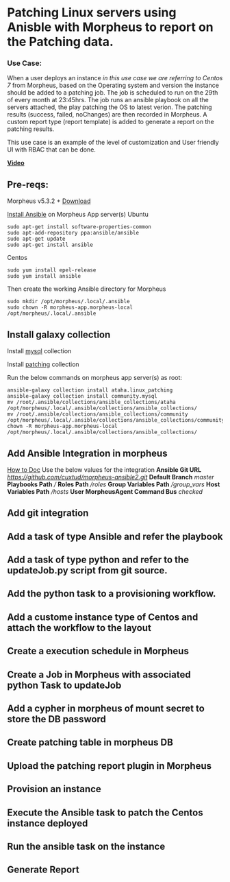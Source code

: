 # Patching Linux servers using Anisble with Morpheus to report on the Patching data.

### Use Case:
When a user deploys an instance *in this use case we are referring to Centos 7* from Morpheus, based on the Operating system and version the instance should be added to a patching job. The job is scheduled to run on the 29th of every month at 23:45hrs. The job runs an ansible playbook on all the servers attached, the play patching the OS to latest verion. The patching results (success, failed, noChanges) are then recorded in Morpheus. A custom report type (report template) is added to generate a report on the patching results.

This use case is an example of the level of customization and User friendly UI with RBAC that can be done.
 
**[Video](https://www.youtube.com/watch?v=iLDZZVEkkos)**

## Pre-reqs:
Morpheus v5.3.2 +
[Download](https://morpheushub.com/download)

[Install Ansible](https://docs.morpheusdata.com/en/latest/integration_guides/Automation/ansible.html#id1) on Morpheus App server(s)
Ubuntu
```
sudo apt-get install software-properties-common
sudo apt-add-repository ppa:ansible/ansible
sudo apt-get update
sudo apt-get install ansible
```
Centos
```
sudo yum install epel-release
sudo yum install ansible
```
Then create the working Ansible directory for Morpheus
```
sudo mkdir /opt/morpheus/.local/.ansible
sudo chown -R morpheus-app.morpheus-local /opt/morpheus/.local/.ansible
```
## Install galaxy collection 
Install [mysql](https://docs.ansible.com/ansible/latest/collections/community/mysql/mysql_query_module.html) collection

Install [patching](https://galaxy.ansible.com/ataha/linux_patching) collection

Run the below commands on morpheus app server(s) as root:
```
ansible-galaxy collection install ataha.linux_patching
ansible-galaxy collection install community.mysql
mv /root/.ansible/collections/ansible_collections/ataha /opt/morpheus/.local/.ansible/collections/ansible_collections/
mv /root/.ansible/collections/ansible_collections/community /opt/morpheus/.local/.ansible/collections/ansible_collections/community/
chown -R morpheus-app.morpheus-local /opt/morpheus/.local/.ansible/collections/ansible_collections/
```

## Add Ansible Integration in morpheus
[How to Doc](https://docs.morpheusdata.com/en/latest/integration_guides/Automation/ansible.html#add-ansible-integration)
Use the below values for the integration
**Ansible Git URL** *https://github.com/cuxtud/morpheus-ansible2.git*
**Default Branch** *master*
**Playbooks Path** */*
**Roles Path** */roles*
**Group Variables Path** */group_vars*
**Host Variables Path** */hosts*
**User MorpheusAgent Command Bus** *checked*

## Add git integration 

## Add a task of type Ansible and refer the playbook

## Add a task of type python and refer to the updateJob.py script from git source. 

## Add the python task to a provisioning workflow.

## Add a custome instance type of Centos and attach the workflow to the layout

## Create a execution schedule in Morpheus 

## Create a Job in Morpheus with associated python Task to updateJob

## Add a cypher in morpheus of mount secret to store the DB password

## Create patching table in morpheus DB

## Upload the patching report plugin in Morpheus

## Provision an instance 

## Execute the Ansible task to patch the Centos instance deployed

## Run the ansible task on the instance

## Generate Report